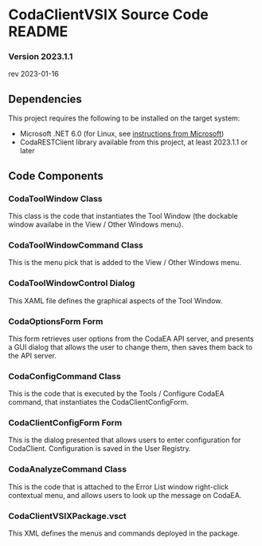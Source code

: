 ﻿# CodaClientVSIX Source Code README

### Version 2023.1.1

rev 2023-01-16

## Dependencies
This project requires the following to be installed on the target system:

* Microsoft .NET 6.0 (for Linux, see [instructions from Microsoft](https://learn.microsoft.com/en-us/dotnet/core/install/linux))
* CodaRESTClient library available from this project, at least 2023.1.1 or later


## Code Components

### CodaToolWindow Class

This class is the code that instantiates the Tool Window (the dockable window availabe in the View / Other Windows menu).

### CodaToolWindowCommand Class

This is the menu pick that is added to the View / Other Windows menu.

### CodaToolWindowControl Dialog

This XAML file defines the graphical aspects of the Tool Window.

### CodaOptionsForm Form

This form retrieves user options from the CodaEA API server, and presents a GUI dialog that allows the user to change them, then saves them back to the API server.

### CodaConfigCommand Class

This is the code that is executed by the Tools / Configure CodaEA command, that instantiates the CodaClientConfigForm.

### CodaClientConfigForm Form

This is the dialog presented that allows users to enter configuration for CodaClient.  Configuration is saved in the User Registry.

### CodaAnalyzeCommand Class

This is the code that is attached to the Error List window right-click contextual menu, and allows users to look up the message on CodaEA.

### CodaClientVSIXPackage.vsct

This XML defines the menus and commands deployed in the package.

